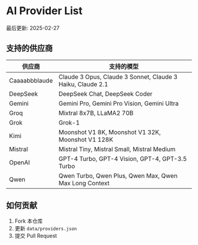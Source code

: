# AI Provider List

最后更新: 2025-02-27

## 支持的供应商

| 供应商 | 支持的模型 |
| ------ | ---------- |
| Caaaabbblaude | Claude 3 Opus, Claude 3 Sonnet, Claude 3 Haiku, Claude 2.1 |
| DeepSeek | DeepSeek Chat, DeepSeek Coder |
| Gemini | Gemini Pro, Gemini Pro Vision, Gemini Ultra |
| Groq | Mixtral 8x7B, LLaMA2 70B |
| Grok | Grok-1 |
| Kimi | Moonshot V1 8K, Moonshot V1 32K, Moonshot V1 128K |
| Mistral | Mistral Tiny, Mistral Small, Mistral Medium |
| OpenAI | GPT-4 Turbo, GPT-4 Vision, GPT-4, GPT-3.5 Turbo |
| Qwen | Qwen Turbo, Qwen Plus, Qwen Max, Qwen Max Long Context |

## 如何贡献

1. Fork 本仓库
2. 更新 `data/providers.json`
3. 提交 Pull Request

